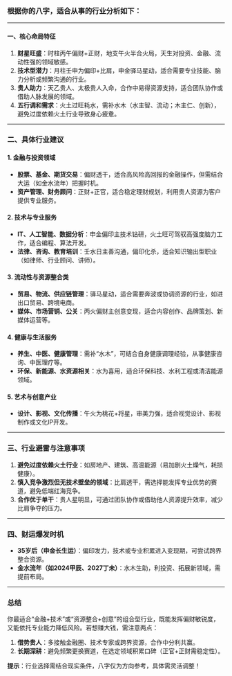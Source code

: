 ### 根据你的八字，适合从事的行业分析如下：

---

#### **一、核心命局特征**
1. **财星旺盛**：时柱丙午偏财+正财，地支午火半合火局，天生对投资、金融、流动性强的领域敏感。  
2. **技术型潜力**：月柱壬申为偏印+比肩，申金驿马星动，适合需要专业技能、脑力分析或频繁沟通的行业。  
3. **贵人助力**：天乙贵人、太极贵人入命，合作中易得资源支持，适合团队协作或借助人脉发展的领域。  
4. **五行调和需求**：火土过旺耗水，需补水木（水主智、流动；木主仁、创新），避免过度依赖火土行业导致身心疲惫。

---

### **二、具体行业建议**
#### **1. 金融与投资领域**  
- **股票、基金、期货交易**：偏财透干，适合高风险高回报的金融操作，但需结合大运（如金水流年）把握时机。  
- **资产管理、财务顾问**：正财+正官，适合稳定理财规划，利用贵人资源为客户提供专业服务。  

#### **2. 技术与专业服务**  
- **IT、人工智能、数据分析**：申金偏印主技术钻研，火土旺可驾驭高强度脑力工作，适合编程、算法开发。  
- **法律、咨询、教育培训**：壬水日主善沟通，偏印化杀，适合知识输出型职业（如律师、行业顾问、讲师）。  

#### **3. 流动性与资源整合类**  
- **贸易、物流、供应链管理**：驿马星动，适合需要奔波或协调资源的行业，如进出口贸易、跨境电商。  
- **媒体、市场营销、公关**：丙火偏财主创意变现，适合内容创作、品牌策划、新媒体运营等。  

#### **4. 健康与生活服务**  
- **养生、中医、健康管理**：需补“水木”，可结合自身健康调理经验，从事健康咨询、中医理疗等。  
- **环保、新能源、水资源相关**：水为喜用，适合环保科技、水利工程或清洁能源领域。  

#### **5. 艺术与创意产业**  
- **设计、影视、文化传播**：午火为桃花+将星，审美力强，适合视觉设计、影视制作或文化IP开发。  

---

### **三、行业避雷与注意事项**
1. **避免过度依赖火土行业**：如房地产、建筑、高温能源（易加剧火土燥气，耗损健康）。  
2. **慎入竞争激烈但无技术壁垒的领域**：比肩透干，需选择能发挥专业优势的赛道，避免低端红海竞争。  
3. **合作优于单干**：贵人星明显，可通过团队协作或借助他人资源提升效率，减少比肩争夺的压力。  

---

### **四、财运爆发时机**  
- **35岁后（申金长生运）**：偏印发力，技术或专业积累进入变现期，可尝试跨界整合资源。  
- **金水流年（如2024甲辰、2027丁未）**：水木生助，利投资、拓展新领域，需提前布局。  

---

### **总结**  
你最适合“金融+技术”或“资源整合+创意”的组合型行业，既能发挥偏财敏锐度，又能依托专业能力降低风险。若想赚大钱，需注意两点：  
1. **借势贵人**：多接触金融圈、技术专家或跨界资源，合作中分利共赢。  
2. **长期深耕**：避免频繁更换赛道，在选定领域积累口碑（正官+正财需稳定性）。  

**提示**：行业选择需结合现实条件，八字仅为方向参考，具体需灵活调整！
